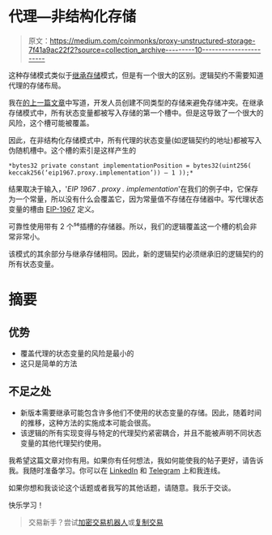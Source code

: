 # 代理—非结构化存储

> 原文：<https://medium.com/coinmonks/proxy-unstructured-storage-7f41a9ac22f2?source=collection_archive---------10----------------------->

这种存储模式类似于[继承存储](/coinmonks/proxy-inherited-storage-7887f63944e6)模式，但是有一个很大的区别。逻辑契约不需要知道代理的存储布局。

我在[的上一篇文章](/coinmonks/variable-immutability-proxy-112b861a9cb4)中写道，开发人员创建不同类型的存储来避免存储冲突。在继承存储模式中，所有状态变量都被写入存储的第一个槽中。但是这导致了一个很大的风险，这个槽可能被覆盖。

因此，在非结构化存储模式中，所有代理的状态变量(如逻辑契约的地址)都被写入伪随机槽中。这个槽的索引是这样产生的

```
*bytes32 private constant implementationPosition = bytes32(uint256(
keccak256(‘eip1967.proxy.implementation’)) – 1 ));*
```

结果取决于输入，'*EIP 1967 . proxy . implementation*'在我们的例子中，它保存为一个常量，所以没有什么会覆盖它，因为常量值不存储在存储器中。写代理状态变量的槽由 [EIP-1967](http://eips.ethereum.org/EIPS/eip-1967) 定义。

可靠性使用带有 2 个⁵⁶插槽的存储器。所以，我们的逻辑覆盖这一个槽的机会非常非常小。

该模式的其余部分与继承存储相同。因此，新的逻辑契约必须继承旧的逻辑契约的所有状态变量。

# 摘要

## 优势

*   覆盖代理的状态变量的风险是最小的
*   这只是简单的方法

## 不足之处

*   新版本需要继承可能包含许多他们不使用的状态变量的存储。因此，随着时间的推移，这种方法的实施成本可能会很高。
*   该逻辑的所有实现变得与特定的代理契约紧密耦合，并且不能被声明不同状态变量的其他代理契约使用。

我希望这篇文章对你有用。如果你有任何想法，我如何能使我的帖子更好，请告诉我。我随时准备学习。你可以在 [LinkedIn](https://pl.linkedin.com/in/szymon-skrzy%C5%84ski-881462214) 和 [Telegram](https://t.me/eszymi) 上和我连线。

如果你想和我谈论这个话题或者我写的其他话题，请随意。我乐于交谈。

快乐学习！

> 交易新手？尝试[加密交易机器人](/coinmonks/crypto-trading-bot-c2ffce8acb2a)或[复制交易](/coinmonks/top-10-crypto-copy-trading-platforms-for-beginners-d0c37c7d698c)